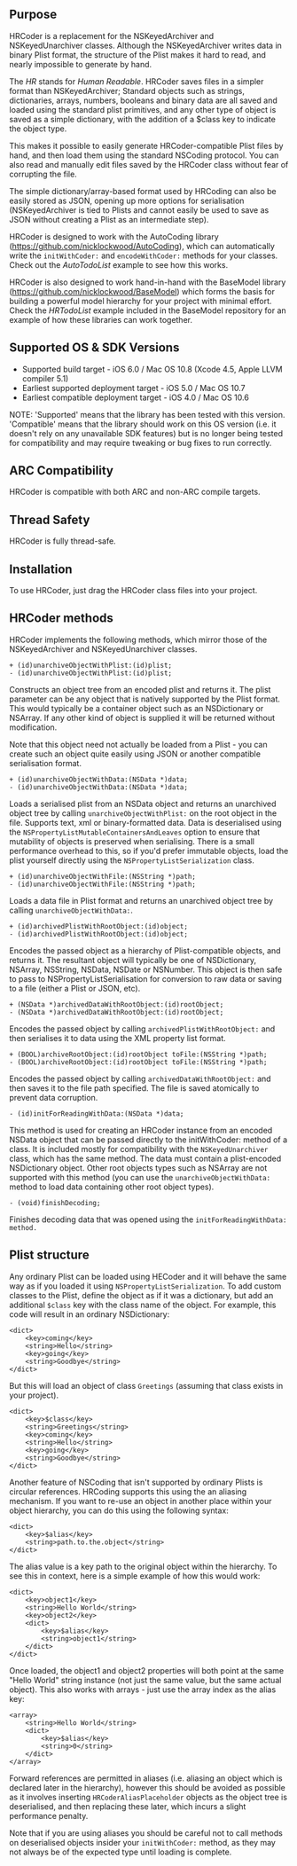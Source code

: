 Purpose
--------------

HRCoder is a replacement for the NSKeyedArchiver and NSKeyedUnarchiver classes. Although the NSKeyedArchiver writes data in binary Plist format, the structure of the Plist makes it hard to read, and nearly impossible to generate by hand.

The *HR* stands for *Human Readable*. HRCoder saves files in a simpler format than NSKeyedArchiver; Standard objects such as strings, dictionaries, arrays, numbers, booleans and binary data are all saved and loaded using the standard plist primitives, and any other type of object is saved as a simple dictionary, with the addition of a $class key to indicate the object type.

This makes it possible to easily generate HRCoder-compatible Plist files by hand, and then load them using the standard NSCoding protocol. You can also read and manually edit files saved by the HRCoder class without fear of corrupting the file.

The simple dictionary/array-based format used by HRCoding can also be easily stored as JSON, opening up more options for serialisation (NSKeyedArchiver is tied to Plists and cannot easily be used to save as JSON without creating a Plist as an intermediate step).

HRCoder is designed to work with the AutoCoding library (https://github.com/nicklockwood/AutoCoding), which can automatically write the `initWithCoder:` and `encodeWithCoder:` methods for your classes. Check out the *AutoTodoList* example to see how this works.

HRCoder is also designed to work hand-in-hand with the BaseModel library (https://github.com/nicklockwood/BaseModel) which forms the basis for building a powerful model hierarchy for your project with minimal effort. Check the *HRTodoList* example included in the BaseModel repository for an example of how these libraries can work together.


Supported OS & SDK Versions
-----------------------------

* Supported build target - iOS 6.0 / Mac OS 10.8 (Xcode 4.5, Apple LLVM compiler 5.1)
* Earliest supported deployment target - iOS 5.0 / Mac OS 10.7
* Earliest compatible deployment target - iOS 4.0 / Mac OS 10.6

NOTE: 'Supported' means that the library has been tested with this version. 'Compatible' means that the library should work on this OS version (i.e. it doesn't rely on any unavailable SDK features) but is no longer being tested for compatibility and may require tweaking or bug fixes to run correctly.


ARC Compatibility
------------------

HRCoder is compatible with both ARC and non-ARC compile targets.


Thread Safety
--------------

HRCoder is fully thread-safe.


Installation
--------------

To use HRCoder, just drag the HRCoder class files into your project.


HRCoder methods
-----------------------------

HRCoder implements the following methods, which mirror those of the NSKeyedArchiver and NSKeyedUnarchiver classes.

    + (id)unarchiveObjectWithPlist:(id)plist;
    - (id)unarchiveObjectWithPlist:(id)plist;
    
Constructs an object tree from an encoded plist and returns it. The plist parameter can be any object that is natively supported by the Plist format. This would typically be a container object such as an NSDictionary or NSArray. If any other kind of object is supplied it will be returned without modification.

Note that this object need not actually be loaded from a Plist - you can create such an object quite easily using JSON or another compatible serialisation format.

    + (id)unarchiveObjectWithData:(NSData *)data;
    - (id)unarchiveObjectWithData:(NSData *)data;
    
Loads a serialised plist from an NSData object and returns an unarchived object tree by calling `unarchiveObjectWithPlist:` on the root object in the file. Supports text, xml or binary-formatted data. Data is deserialised using the `NSPropertyListMutableContainersAndLeaves` option to ensure that mutability of objects is preserved when serialising. There is a small performance overhead to this, so if you'd prefer immutable objects, load the plist yourself directly using the `NSPropertyListSerialization` class.

    + (id)unarchiveObjectWithFile:(NSString *)path;
    - (id)unarchiveObjectWithFile:(NSString *)path;
    
Loads a data file in Plist format and returns an unarchived object tree by calling `unarchiveObjectWithData:`.

    + (id)archivedPlistWithRootObject:(id)object;
    - (id)archivedPlistWithRootObject:(id)object;
    
Encodes the passed object as a hierarchy of Plist-compatible objects, and returns it. The resultant object will typically be one of NSDictionary, NSArray, NSString, NSData, NSDate or NSNumber. This object is then safe to pass to NSPropertyListSerialisation for conversion to raw data or saving to a file (either a Plist or JSON, etc).

    + (NSData *)archivedDataWithRootObject:(id)rootObject;
    - (NSData *)archivedDataWithRootObject:(id)rootObject;
    
Encodes the passed object by calling `archivedPlistWithRootObject:` and then serialises it to data using the XML property list format.
    
    + (BOOL)archiveRootObject:(id)rootObject toFile:(NSString *)path;
    - (BOOL)archiveRootObject:(id)rootObject toFile:(NSString *)path;
    
Encodes the passed object by calling `archivedDataWithRootObject:` and then saves it to the file path specified. The file is saved atomically to prevent data corruption.

    - (id)initForReadingWithData:(NSData *)data;
    
This method is used for creating an HRCoder instance from an encoded NSData object that can be passed directly to the initWithCoder: method of a class. It is included mostly for compatibility with the `NSKeyedUnarchiver` class, which has the same method. The data must contain a plist-encoded NSDictionary object. Other root objects types such as NSArray are not supported with this method (you can use the `unarchiveObjectWithData:` method to load data containing other root object types).
    
    - (void)finishDecoding;
    
Finishes decoding data that was opened using the `initForReadingWithData: method.`


Plist structure
---------------------------

Any ordinary Plist can be loaded using HECoder and it will behave the same way as if you loaded it using `NSPropertyListSerialization`. To add custom classes to the Plist, define the object as if it was a dictionary, but add an additional `$class` key with the class name of the object. For example, this code will result in an ordinary NSDictionary:

    <dict>
        <key>coming</key>
        <string>Hello</string>
        <key>going</key>
        <string>Goodbye</string>
    </dict>
    
But this will load an object of class `Greetings` (assuming that class exists in your project).

    <dict>
        <key>$class</key>
        <string>Greetings</string>
        <key>coming</key>
        <string>Hello</string>
        <key>going</key>
        <string>Goodbye</string>
    </dict>
    
Another feature of NSCoding that isn't supported by ordinary Plists is circular references. HRCoding supports this using the an aliasing mechanism. If you want to re-use an object in another place within your object hierarchy, you can do this using the following syntax:

    <dict>
        <key>$alias</key>
        <string>path.to.the.object</string>
    </dict>
    
The alias value is a key path to the original object within the hierarchy. To see this in context, here is a simple example of how this would work:

    <dict>
        <key>object1</key>
        <string>Hello World</string>
        <key>object2</key>
        <dict>
            <key>$alias</key>
            <string>object1</string>
        </dict>
    </dict>
    
Once loaded, the object1 and object2 properties will both point at the same "Hello World" string instance (not just the same value, but the same actual object). This also works with arrays - just use the array index as the alias key:

    <array>
        <string>Hello World</string>
        <dict>
            <key>$alias</key>
            <string>0</string>
        </dict>
    </array>
    
Forward references are permitted in aliases (i.e. aliasing an object which is declared later in the hierarchy), however this should be avoided as possible as it involves inserting `HRCoderAliasPlaceholder` objects as the object tree is deserialised, and then replacing these later, which incurs a slight performance penalty.

Note that if you are using aliases you should be careful not to call methods on deserialised objects insider your `initWithCoder:` method, as they may not always be of the expected type until loading is complete.